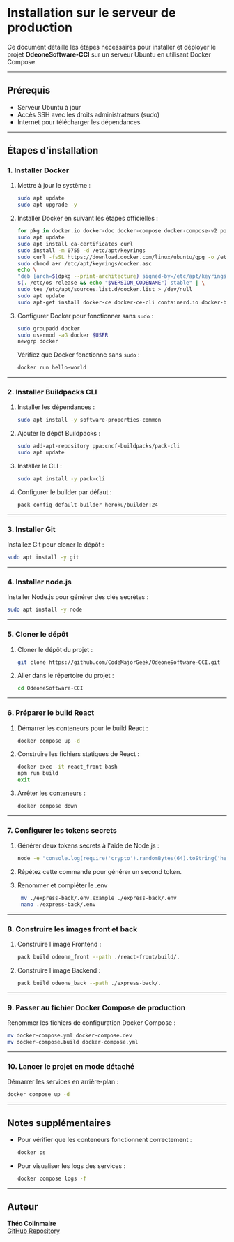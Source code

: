 # Installation sur le serveur de production

Ce document détaille les étapes nécessaires pour installer et déployer le projet **OdeoneSoftware-CCI** sur un serveur Ubuntu en utilisant Docker Compose.

---

## Prérequis

- Serveur Ubuntu à jour
- Accès SSH avec les droits administrateurs (sudo)
- Internet pour télécharger les dépendances

---

## Étapes d'installation

### 1. Installer Docker

1. Mettre à jour le système :
   ```bash
   sudo apt update
   sudo apt upgrade -y
   ```
2. Installer Docker en suivant les étapes officielles :
   ```bash
   for pkg in docker.io docker-doc docker-compose docker-compose-v2 podman-docker containerd runc; do sudo apt remove $pkg; done
   sudo apt update
   sudo apt install ca-certificates curl
   sudo install -m 0755 -d /etc/apt/keyrings
   sudo curl -fsSL https://download.docker.com/linux/ubuntu/gpg -o /etc/apt/keyrings/docker.asc
   sudo chmod a+r /etc/apt/keyrings/docker.asc
   echo \
   "deb [arch=$(dpkg --print-architecture) signed-by=/etc/apt/keyrings/docker.asc] https://download.docker.com/linux/ubuntu \
   $(. /etc/os-release && echo "$VERSION_CODENAME") stable" | \
   sudo tee /etc/apt/sources.list.d/docker.list > /dev/null
   sudo apt update
   sudo apt-get install docker-ce docker-ce-cli containerd.io docker-buildx-plugin docker-compose-plugin
   ```
3. Configurer Docker pour fonctionner sans `sudo` :
   ```bash
   sudo groupadd docker
   sudo usermod -aG docker $USER
   newgrp docker
   ```
   Vérifiez que Docker fonctionne sans `sudo` :
   ```bash
   docker run hello-world
   ```

---

### 2. Installer Buildpacks CLI

1. Installer les dépendances :
   ```bash
   sudo apt install -y software-properties-common
   ```
2. Ajouter le dépôt Buildpacks :
   ```bash
   sudo add-apt-repository ppa:cncf-buildpacks/pack-cli
   sudo apt update
   ```
3. Installer le CLI :
   ```bash
   sudo apt install -y pack-cli
   ```
4. Configurer le builder par défaut :
   ```bash
   pack config default-builder heroku/builder:24
   ```

---

### 3. Installer Git

Installez Git pour cloner le dépôt :
```bash
sudo apt install -y git
```

---

### 4. Installer node.js
Installer Node.js pour générer des clés secrètes :
```bash
sudo apt install -y node
```

---

### 5. Cloner le dépôt

1. Cloner le dépôt du projet :
   ```bash
   git clone https://github.com/CodeMajorGeek/OdeoneSoftware-CCI.git
   ```
2. Aller dans le répertoire du projet :
   ```bash
   cd OdeoneSoftware-CCI
   ```

---

### 6. Préparer le build React

1. Démarrer les conteneurs pour le build React :
   ```bash
   docker compose up -d
   ```
2. Construire les fichiers statiques de React :
   ```bash
   docker exec -it react_front bash
   npm run build
   exit
   ```
3. Arrêter les conteneurs :
   ```bash
   docker compose down
   ```

---

### 7. Configurer les tokens secrets

1. Générer deux tokens secrets à l'aide de Node.js :
   ```bash
   node -e "console.log(require('crypto').randomBytes(64).toString('hex'))"
   ```

2. Répétez cette commande pour générer un second token.

3. Renommer et compléter le .env
   ```bash
    mv ./express-back/.env.example ./express-back/.env
    nano ./express-back/.env
   ```

---

### 8. Construire les images front et back

1. Construire l'image Frontend :
   ```bash
   pack build odeone_front --path ./react-front/build/.
   ```
2. Construire l'image Backend :
   ```bash
   pack build odeone_back --path ./express-back/.
   ```

---

### 9. Passer au fichier Docker Compose de production

Renommer les fichiers de configuration Docker Compose :
```bash
mv docker-compose.yml docker-compose.dev
mv docker-compose.build docker-compose.yml
```

---

### 10. Lancer le projet en mode détaché

Démarrer les services en arrière-plan :
```bash
docker compose up -d
```

---

## Notes supplémentaires

- Pour vérifier que les conteneurs fonctionnent correctement :
  ```bash
  docker ps
  ```
- Pour visualiser les logs des services :
  ```bash
  docker compose logs -f
  ```

--- 

## Auteur
**Théo Colinmaire**  
[GitHub Repository](https://github.com/CodeMajorGeek/OdeoneSoftware-CCI)